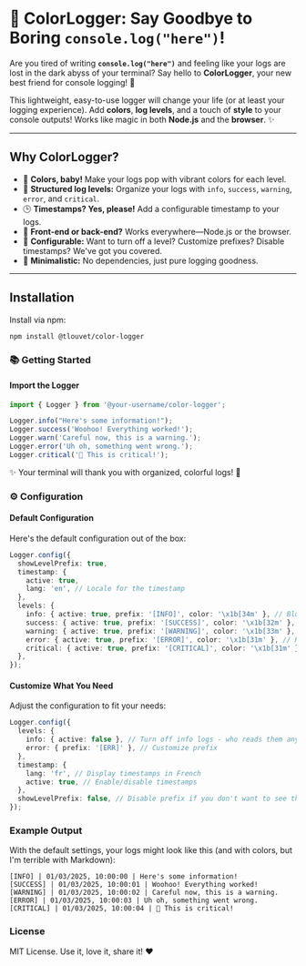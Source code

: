 # 🌈 ColorLogger: Say Goodbye to Boring `console.log("here")`!

Are you tired of writing **`console.log("here")`** and feeling like your logs are lost in the dark abyss of your terminal? Say hello to **ColorLogger**, your new best friend for console logging! 🥳

This lightweight, easy-to-use logger will change your life (or at least your logging experience). Add **colors**, **log levels**, and a touch of **style** to your console outputs! Works like magic in both **Node.js** and the **browser**. ✨

---

## Why ColorLogger?

- 🎨 **Colors, baby!** Make your logs pop with vibrant colors for each level.
- 🚦 **Structured log levels:** Organize your logs with `info`, `success`, `warning`, `error`, and `critical`.
- 🕒 **Timestamps? Yes, please!** Add a configurable timestamp to your logs.
- 💼 **Front-end or back-end?** Works everywhere—Node.js or the browser.
- 🎯 **Configurable:** Want to turn off a level? Customize prefixes? Disable timestamps? We've got you covered.
- 🤖 **Minimalistic:** No dependencies, just pure logging goodness.

---

## Installation

Install via npm:

```bash
npm install @tlouvet/color-logger
```

### 📚 **Getting Started**

#### Import the Logger

```typescript
import { Logger } from '@your-username/color-logger';

Logger.info("Here's some information!");
Logger.success('Woohoo! Everything worked!');
Logger.warn('Careful now, this is a warning.');
Logger.error('Uh oh, something went wrong.');
Logger.critical('🚨 This is critical!');
```

✨ Your terminal will thank you with organized, colorful logs! 🌈

### ⚙️ Configuration

#### Default Configuration

Here's the default configuration out of the box:

```typescript
Logger.config({
  showLevelPrefix: true,
  timestamp: {
    active: true,
    lang: 'en', // Locale for the timestamp
  },
  levels: {
    info: { active: true, prefix: '[INFO]', color: '\x1b[34m' }, // Blue
    success: { active: true, prefix: '[SUCCESS]', color: '\x1b[32m' }, // Green
    warning: { active: true, prefix: '[WARNING]', color: '\x1b[33m' }, // Yellow
    error: { active: true, prefix: '[ERROR]', color: '\x1b[31m' }, // Red
    critical: { active: true, prefix: '[CRITICAL]', color: '\x1b[31m' }, // Red
  },
});
```

#### Customize What You Need

Adjust the configuration to fit your needs:

```typescript
Logger.config({
  levels: {
    info: { active: false }, // Turn off info logs - who reads them anyway ?
    error: { prefix: '[ERR]' }, // Customize prefix
  },
  timestamp: {
    lang: 'fr', // Display timestamps in French
    active: true, // Enable/disable timestamps
  },
  showLevelPrefix: false, // Disable prefix if you don't want to see them
});
```

### Example Output

With the default settings, your logs might look like this (and with colors, but I'm terrible with Markdown):

```text
[INFO] | 01/03/2025, 10:00:00 | Here's some information!
[SUCCESS] | 01/03/2025, 10:00:01 | Woohoo! Everything worked!
[WARNING] | 01/03/2025, 10:00:02 | Careful now, this is a warning.
[ERROR] | 01/03/2025, 10:00:03 | Uh oh, something went wrong.
[CRITICAL] | 01/03/2025, 10:00:04 | 🚨 This is critical!
```

### License

MIT License. Use it, love it, share it! ❤️
